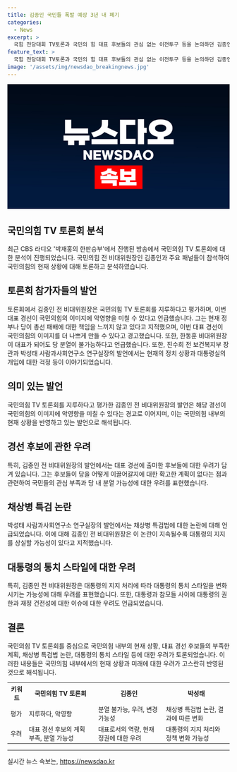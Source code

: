 ```yaml
---
title: 김종인 국민들 폭발 예상 3년 내 폐기
categories:
  - News
excerpt: >
  국힘 전당대회 TV토론과 국민의 힘 대표 후보들의 관심 없는 이전투구 등을 논의하던 김종인 전 비대위원장은, 현재의 통치 스타일이 변경되지 않으면 위험성이 있다고 경고했다. 한동훈 후보는 현재의 대통령 스타일을 바꾸도록 만들어야 할 것으로 보인다고 말했다. 또한 김종인 전 비대위원장은 정부의 대책을 지지하며 변화 가능성을 감지할 필요가 있다고 언급했다. CBS 라디오 <박재홍의 한판승부>에서 김종인 전 비대위원장은 사회 문제에 대한 자신의 견해를 언급했다.
feature_text: >
  국힘 전당대회 TV토론과 국민의 힘 대표 후보들의 관심 없는 이전투구 등을 논의하던 김종인 전 비대위원장은, 현재의 통치 스타일이 변경되지 않으면 위험성이 있다고 경고했다. 한동훈 후보는 현재의 대통령 스타일을 바꾸도록 만들어야 할 것으로 보인다고 말했다. 또한 김종인 전 비대위원장은 정부의 대책을 지지하며 변화 가능성을 감지할 필요가 있다고 언급했다. CBS 라디오 <박재홍의 한판승부>에서 김종인 전 비대위원장은 사회 문제에 대한 자신의 견해를 언급했다.
image: '/assets/img/newsdao_breakingnews.jpg'
---
```


<p><img src="/assets/img/newsdao_breakingnews.jpg" alt="bookingtag 속보" /></p>

<h2 data-ke-size="size26">국민의힘 TV 토론회 분석</h2> 

<p data-ke-size="size16">최근 CBS 라디오 '박재홍의 한판승부'에서 진행된 방송에서 국민의힘 TV 토론회에 대한 분석이 진행되었습니다. 국민의힘 전 비대위원장인 김종인과 주요 패널들이 참석하여 국민의힘의 현재 상황에 대해 토론하고 분석하였습니다.</p>

<h2 data-ke-size="size26">토론회 참가자들의 발언</h2>

<p data-ke-size="size16">토론회에서 김종인 전 비대위원장은 국민의힘 TV 토론회를 지루하다고 평가하며, 이번 대표 경선이 국민의힘의 이미지에 악영향을 미칠 수 있다고 언급했습니다. 그는 현재 정부나 당이 총선 패배에 대한 책임을 느끼지 않고 있다고 지적했으며, 이번 대표 경선이 국민의힘의 이미지를 더 나쁘게 만들 수 있다고 경고했습니다. 또한, 한동훈 비대위원장이 대표가 되어도 당 분열이 불가능하다고 언급했습니다. 또한, 진수희 전 보건복지부 장관과 박성태 사람과사회연구소 연구실장의 발언에서는 현재의 정치 상황과 대통령실의 개입에 대한 걱정 등이 이야기되었습니다.</p>

<h2 data-ke-size="size26">의미 있는 발언</h2>

<p data-ke-size="size16">국민의힘 TV 토론회를 지루하다고 평가한 김종인 전 비대위원장의 발언은 해당 경선이 국민의힘의 이미지에 악영향을 미칠 수 있다는 경고로 이어지며, 이는 국민의힘 내부의 현재 상황을 반영하고 있는 발언으로 해석됩니다.</p>

<h2 data-ke-size="size26">경선 후보에 관한 우려</h2>

<p data-ke-size="size16">특히, 김종인 전 비대위원장의 발언에서는 대표 경선에 출마한 후보들에 대한 우려가 담겨 있습니다. 그는 후보들이 당을 어떻게 이끌어갈지에 대한 확고한 계획이 없다는 점과 관련하여 국민들의 관심 부족과 당 내 분열 가능성에 대한 우려를 표현했습니다.</p>

<h2 data-ke-size="size26">채상병 특검 논란</h2>

<p data-ke-size="size16">박성태 사람과사회연구소 연구실장의 발언에서는 채상병 특검법에 대한 논란에 대해 언급되었습니다. 이에 대해 김종인 전 비대위원장은 이 논란이 지속될수록 대통령의 지지를 상실할 가능성이 있다고 지적했습니다.</p>

<h2 data-ke-size="size26">대통령의 통치 스타일에 대한 우려</h2>

<p data-ke-size="size16">특히, 김종인 전 비대위원장은 대통령의 지지 처리에 따라 대통령의 통치 스타일을 변화시키는 가능성에 대해 우려를 표현했습니다. 또한, 대통령과 참모들 사이에 대통령의 권한과 재정 건전성에 대한 이슈에 대한 우려도 언급되었습니다.</p>

<h2 data-ke-size="size26">결론</h2>

<p data-ke-size="size16">국민의힘 TV 토론회를 중심으로 국민의힘 내부의 현재 상황, 대표 경선 후보들의 부족한 계획, 채상병 특검법 논란, 대통령의 통치 스타일 등에 대한 우려가 토론되었습니다. 이러한 내용들은 국민의힘 내부에서의 현재 상황과 미래에 대한 우려가 고스란히 반영된 것으로 해석됩니다.</p>

<table>
  <tr>
    <th>키워드</th>
    <th>국민의힘 TV 토론회</th>
    <th>김종인</th>
    <th>박성태</th>
  </tr>
  <tr>
    <td>평가</td>
    <td>지루하다, 악영향</td>
    <td>분열 불가능, 우려, 변경 가능성</td>
    <td>채상병 특검법 논란, 결과에 따른 변화</td>
  </tr>
  <tr>
    <td>우려</td>
    <td>대표 경선 후보의 계획 부족, 분열 가능성</td>
    <td>대표로서의 역량, 현재 정권에 대한 우려</td>
    <td>대통령의 지지 처리와 정책 변화 가능성</td>
  </tr>
</table>

<hr>
실시간 뉴스 속보는, <a href="https://newsdao.kr" rel="dofollow">https://newsdao.kr</a>


